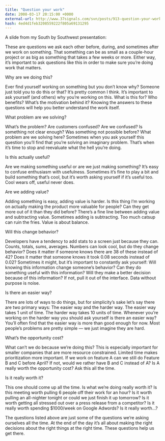 ```yaml
---
title: "Question your work"
date: 2008-03-17 20:15:00 +0000
external-url: http://www.37signals.com/svn/posts/913-question-your-work
hash: 4ed4d1feb3208559222f805a69131295
---
```


A slide from my South by Southwest presentation:







These are questions we ask each other before, during, and sometimes after we work on something. That something can be as small as a couple-hour project or as big as something that takes a few weeks or more. Either way, it’s important to ask questions like this in order to make sure you’re doing work that matters.



Why are we doing this?

Ever find yourself working on something but you don’t know why? Someone just told you to do this or that? It’s pretty common I think. It’s important to ask yourself (and others) why you’re working on this. What is this for? Who benefits? What’s the motivation behind it? Knowing the answers to these questions will help you better understand the work itself.



What problem are we solving?

What’s the problem? Are customers confused? Are we confused? Is something not clear enough? Was something not possible before? What problem are we solving here? Sometimes when you ask yourself this question you’ll find that you’re solving an imaginary problem. That’s when it’s time to stop and reevaluate what the hell you’re doing.



Is this actually useful?

Are we making something useful or are we just making something? It’s easy to confuse enthusiasm with usefulness. Sometimes it’s fine to play a bit and build something that’s cool, but it’s worth asking yourself if it’s useful too. Cool wears off, useful never does.



Are we adding value?

Adding something is easy, adding value is harder. Is this thing I’m working on actually making the product more valuable for people? Can they get more out of it than they did before? There’s a fine line between adding value and subtracting value. Sometimes adding is subtracting. Too much catsup can ruin the fries. Value is about balance.



Will this change behavior?

Developers have a tendency to add stats to a screen just because they can. Counts, totals, sums, averages. Numbers can look cool, but do they change behavior? Does it matter if someone knows there are 38 of these instead of 42? Does it matter that someone knows it took 0.08 seconds instead of 0.02? Sometimes it might, but it’s important to constantly ask yourself: Will knowing this information change someone’s behavior? Can they do something useful with this information? Will they make a better decision because of this information? If not, pull it out of the interface. Data without purpose is noise.



Is there an easier way?

There are lots of ways to do things, but for simplicity’s sake let’s say there are two primary ways: The easier way and the harder way. The easier way takes 1 unit of time. The harder way takes 10 units of time. Whenever you’re working on the harder way you should ask yourself is there an easier way? You’ll often find that the easier way is more than good enough for now. Most people’s problems are pretty simple — we just imagine they are hard.



What’s the opportunity cost?

What can’t we do because we’re doing this? This is especially important for smaller companies that are more resource constrained. Limited time makes prioritization more important. If we work on feature A can we still do Feature B and C before April? If not, would we rather have B and C instead of A? Is A really worth the opportunity cost? Ask this all the time.



Is it really worth it?

This one should come up all the time. Is what we’re doing really worth it? Is this meeting worth pulling 6 people off their work for an hour? Is it worth pulling an all-nighter tonight or could we just finish it up tomorrow? Is it worth getting all stressed out over a press release from a competitor? Is it really worth spending $1000/week on Google Adwords? Is it really worth…?



The questions listed above are just some of the questions we’re asking ourselves all the time. At the end of the day it’s all about making the right decisions about the right things at the right time. These questions help us get there.



  

